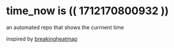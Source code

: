 # time_now is (( 1712170800932 ))

an automated repo that shows the currnent time

inspired by [breakingheatmap](https://github.com/breakingheatmap/breakingheatmap)
